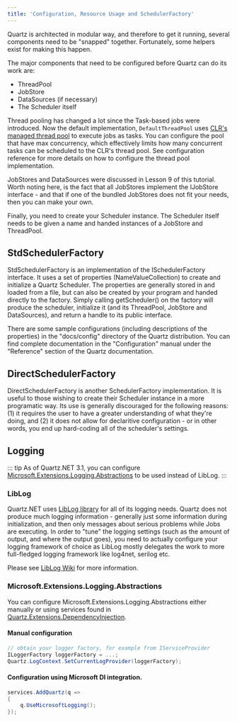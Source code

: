 ```yaml
---
title: 'Configuration, Resource Usage and SchedulerFactory'
---
```


Quartz is architected in modular way, and therefore to get it running, several components need to be "snapped" together. 
Fortunately, some helpers exist for making this happen.

The major components that need to be configured before Quartz can do its work are:

* ThreadPool
* JobStore
* DataSources (if necessary)
* The Scheduler itself

Thread pooling has changed a lot since the Task-based jobs were introduced. 
Now the default implementation, `DefaultThreadPool` uses [CLR's managed thread pool](https://docs.microsoft.com/en-us/dotnet/standard/threading/the-managed-thread-pool) to execute jobs as tasks.
You can configure the pool that have max concurrency, which effectively limits how many concurrent tasks can be scheduled to the CLR's thread pool.
See configuration reference for more details on how to configure the thread pool implementation. 

JobStores and DataSources were discussed in Lesson 9 of this tutorial. Worth noting here, is the fact that all JobStores 
implement the IJobStore interface - and that if one of the bundled JobStores does not fit your needs, then you can make your own.

Finally, you need to create your Scheduler instance. The Scheduler itself needs to be given a name and handed 
instances of a JobStore and ThreadPool.

## StdSchedulerFactory

StdSchedulerFactory is an implementation of the ISchedulerFactory interface. 
It uses a set of properties (NameValueCollection) to create and initialize a Quartz Scheduler. 
The properties are generally stored in and loaded from a file, but can also be created by your program and handed directly to the factory. 
Simply calling getScheduler() on the factory will produce the scheduler, initialize it (and its ThreadPool, JobStore and DataSources), 
and return a handle to its public interface.

There are some sample configurations (including descriptions of the properties) in the "docs/config" directory of the Quartz distribution. 
You can find complete documentation in the "Configuration" manual under the "Reference" section of the Quartz documentation.

## DirectSchedulerFactory

DirectSchedulerFactory is another SchedulerFactory implementation. It is useful to those wishing to create their Scheduler 
instance in a more programatic way. Its use is generally discouraged for the following reasons: (1) it 
requires the user to have a greater understanding of what they're doing, and (2) it does not allow for declaritive 
configuration - or in other words, you end up hard-coding all of the scheduler's settings.

## Logging

::: tip
As of Quartz.NET 3.1, you can configure [Microsoft.Extensions.Logging.Abstractions](https://www.nuget.org/packages/Microsoft.Extensions.Logging.Abstractions/) to be used instead of LibLog. 
:::

### LibLog

Quartz.NET uses <a href="https://github.com/damianh/LibLog">LibLog library</a> for all of its logging needs. 
Quartz does not produce much logging information - generally just some information during initialization, and 
then only messages about serious problems while Jobs are executing. In order to "tune" the logging settings 
(such as the amount of output, and where the output goes), you need to actually configure your logging framework of choice as LibLog mostly delegates the work to
more full-fledged logging framework like log4net, serilog etc.

Please see <a href="https://github.com/damianh/LibLog/wiki">LibLog Wiki</a> for more information.

### Microsoft.Extensions.Logging.Abstractions

You can configure Microsoft.Extensions.Logging.Abstractions either manually or using services found in [Quartz.Extensions.DependencyInjection](https://www.nuget.org/packages/Quartz.Extensions.DependencyInjection).

#### Manual configuration
```csharp
// obtain your logger factory, for example from IServiceProvider
ILoggerFactory loggerFactory = ...;
Quartz.LogContext.SetCurrentLogProvider(loggerFactory);
```

#### Configuration using Microsoft DI integration.
```csharp
services.AddQuartz(q =>
{
    q.UseMicrosoftLogging();
});
```
